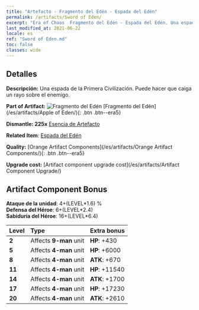 ```yaml
---
title: "Artefacto - Fragmento del Edén - Espada del Edén"
permalink: /artifacts/Sword of Eden/
excerpt: "Era of Chaos  Fragmento del Edén - Espada del Edén. Una espada de la Primera Civilización. Puede hacer que caiga un rayo sobre el enemigo."
last_modified_at: 2021-06-22
locale: es
ref: "Sword of Eden.md"
toc: false
classes: wide
---
```




## Detalles

 **Descripción:** Una espada de la Primera Civilización. Puede hacer que caiga un rayo sobre el enemigo.

 **Part of Artifact:** ![Fragmento del Edén](/images/t/icon_artifact_49.png) [Fragmento del Edén](/es/artifacts/Apple of Eden/){: .btn .btn--era5}

 **Dismantle: 225x** [Esencia de Artefacto](/ItemsES/con_905/)

 **Related Item**: [Espada del Edén](/ItemsES/art_185/)

 **Quality:** [Orange Artifact Components](/es/artifacts/Orange Artifact Components/){: .btn .btn--era5}

 **Upgrade cost:** [Artifact component upgrade cost](/es/artifacts/Artifact Component Upgrade/)

## Artifact Component Bonus

  **Ataque de la unidad**: 4+(LEVEL\*1.6) %<br/>**Defensa del Héroe**: 6+(LEVEL\*2.4)<br/>**Sabiduría del Héroe**: 16+(LEVEL\*6.4)

  |  Level  | Type |    Extra bonus  | 
  |:--------|:-----|:----------------| 
  | **2** | Affects **9-man** unit | **HP**: +430 | 
  | **5** | Affects **4-man** unit | **HP**: +6000 | 
  | **8** | Affects **4-man** unit | **ATK**: +670 | 
  | **11** | Affects **4-man** unit | **HP**: +11540 | 
  | **14** | Affects **4-man** unit | **ATK**: +1700 | 
  | **17** | Affects **4-man** unit | **HP**: +17230 | 
  | **20** | Affects **4-man** unit | **ATK**: +2610 | 

